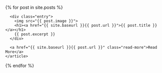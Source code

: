 <div class="posts">
  {% for post in site.posts %}
    <article class="post">

      

      <div class="entry">
        <img src="{{ post.image }}">
        <h1><a href="{{ site.baseurl }}{{ post.url }}">{{ post.title }}</a></h1>
        {{ post.excerpt }}
      </div>

      <a href="{{ site.baseurl }}{{ post.url }}" class="read-more">Read More</a>
    </article>
  {% endfor %}
</div>
